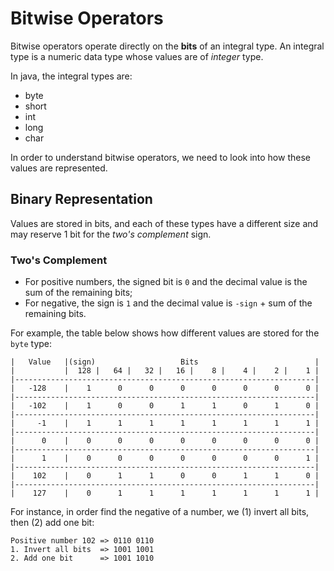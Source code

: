 # Bitwise Operators
Bitwise operators operate directly on the **bits** of an integral type. An integral type is a
numeric data type whose values are of *integer* type.

In java, the integral types are:
- byte
- short
- int
- long
- char

In order to understand bitwise operators, we need to look into how these values are represented.

## Binary Representation
Values are stored in bits, and each of these types have a different size and may reserve 1 bit for
the *two's complement* sign. 

### Two's Complement
- For positive numbers, the signed bit is `0` and the decimal value is the sum of the remaining bits;
- For negative, the sign is `1` and the decimal value is `-sign` + sum of the remaining bits.

For example, the table below shows how different values are stored for the `byte` type:
```
|   Value   |(sign)                   Bits                          |
|           |  128 |   64 |   32 |   16 |    8 |    4 |    2 |    1 |
|-------------------------------------------------------------------|
|   -128    |    1      0      0      0      0      0      0      0 |
|-------------------------------------------------------------------|
|   -102    |    1      0      0      1      1      0      1      0 |
|-------------------------------------------------------------------|
|     -1    |    1      1      1      1      1      1      1      1 |
|-------------------------------------------------------------------|
|      0    |    0      0      0      0      0      0      0      0 |
|-------------------------------------------------------------------|
|      1    |    0      0      0      0      0      0      0      1 |
|-------------------------------------------------------------------|
|    102    |    0      1      1      0      0      1      1      0 |
|-------------------------------------------------------------------|
|    127    |    0      1      1      1      1      1      1      1 |
```

For instance, in order find the negative of a number, we (1) invert all bits, then (2) add one bit:
```
Positive number 102 => 0110 0110
1. Invert all bits  => 1001 1001
2. Add one bit      => 1001 1010
```